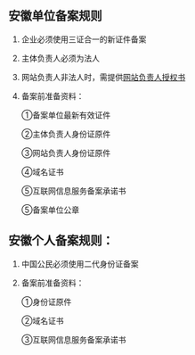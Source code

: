 ## 安徽单位备案规则

1. 企业必须使用三证合一的新证件备案

2. 主体负责人必须为法人

3. 网站负责人非法人时，需提供[网站负责人授权书](https://badownload.s3.cn-north-1.jdcloud-oss.com/buchongziliao/anhui/anhuishouquanshu.doc)

4. 备案前准备资料：

   ①备案单位最新有效证件

   ②主体负责人身份证原件

   ③网站负责人身份证原件
   
   ④域名证书
   
   ⑤互联网信息服务备案承诺书

   ⑤备案单位公章
   

## 安徽个人备案规则：

1. 中国公民必须使用二代身份证备案

2. 备案前准备资料：

   ①身份证原件
   
   ②域名证书
   
   ③互联网信息服务备案承诺书

